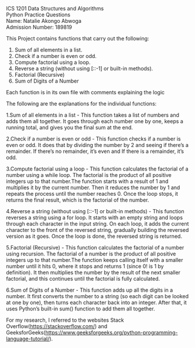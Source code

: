 ICS 1201 Data Structures and Algorithms                                                                                             
Python Practice Questions                                                                                                          
Name: Natalie Akongo Abwoga                                                                                                        
Admission Number: 189819

This Project contains functions that carry out the following:

1. Sum of all elements in a list.
2. Check if a number is even or odd.
3. Compute factorial using a loop.
4. Reverse a string (without using [::-1] or built-in methods).
5. Factorial (Recursive)
6. Sum of Digits of a Number

Each function is in its own file with comments explaining the logic

The following are the explanations for the individual functions:                                                                   

1.Sum of all elements in a list -                                                                                           This function takes a list of numbers and adds them all together. It goes through each number one by one, keeps a running total, and gives you the final sum at the end.                                                                                

2.Check if a number is even or odd - 
This function checks if a number is even or odd. It does that by dividing the number by 2 and seeing if there’s a remainder.
If there’s no remainder, it’s even and If there is a remainder, it’s odd.

3.Compute factorial using a loop - This function calculates the factorial of a number using a while loop. The factorial is the product of all positive integers up to that number.The function starts with a result of 1 and multiplies it by the current number. Then it reduces the number by 1 and repeats the process until the number reaches 0. Once the loop stops, it returns the final result, which is the factorial of the number.

4.Reverse a string (without using [::-1] or built-in methods) - This function reverses a string using a for loop. It starts with an empty string and loops through each character in the input string. On each loop, it adds the current character to the front of the reversed string, gradually building the reversed version as it goes. Once the loop is done, the reversed string is returned.

5.Factorial (Recursive) - 
This function calculates the factorial of a number using recursion. The factorial of a number is the product of all positive integers up to that number.The function keeps calling itself with a smaller number until it hits 0, where it stops and returns 1 (since 0! is 1 by definition). It then multiplies the number by the result of the next smaller factorial, and this continues until the factorial is fully calculated.

6.Sum of Digits of a Number -                                                                                             This function adds up all the digits in a number. It first converts the number to a string (so each digit can be looked at one by one), then turns each character back into an integer. After that, it uses Python’s built-in sum() function to add them all together.

For my research, I referred to the websites Stack Overflow(https://stackoverflow.com/) and GeeksforGeeks(https://www.geeksforgeeks.org/python-programming-language-tutorial/).
